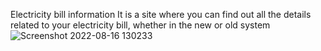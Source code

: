 
Electricity bill information 
It is a site where you can find out all the details related to your electricity bill, whether in the new or old system
![Screenshot 2022-08-16 130233](https://user-images.githubusercontent.com/89325220/184854382-23b12a04-9507-42ed-923c-3dfd5c02f991.png)
